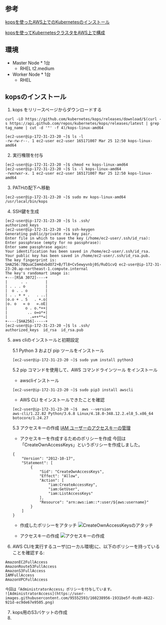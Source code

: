 ## 参考
[kopsを使ったAWS上でのKubernetesのインストール](https://kubernetes.io/ja/docs/setup/production-environment/tools/kops/)

[kopsを使ってKubernetesクラスタをAWS上で構成](https://aws.amazon.https://kubernetes.io/ja/docs/setup/production-environment/tools/kops/com/jp/blogs/news/configure-kubernetes-cluster-on-aws-by-kops/)

## 環境
* Master Node * 1台
    * RHEL t2.medium
* Worker Node * 1台
    * RHEL 

## kopsのインストール
  1. kops をリリースページからダウンロードする</dt>
```
curl -LO https://github.com/kubernetes/kops/releases/download/$(curl -s https://api.github.com/repos/kubernetes/kops/releases/latest | grep tag_name | cut -d '"' -f 4)/kops-linux-amd64

[ec2-user@ip-172-31-23-20 ~]$ ls -l
-rw-rw-r--. 1 ec2-user ec2-user 165171007 Mar 25 12:50 kops-linux-amd64
```

2. 実行権限を付与
```
[ec2-user@ip-172-31-23-20 ~]$ chmod +x kops-linux-amd64
[ec2-user@ip-172-31-23-20 ~]$ ls -l kops-linux-amd64
-rwxrwxr-x. 1 ec2-user ec2-user 165171007 Mar 25 12:50 kops-linux-amd64
```
3. PATHの配下へ移動
```
[ec2-user@ip-172-31-23-20 ~]$ sudo mv kops-linux-amd64 /usr/local/bin/kops
```
4. SSH鍵を生成
```
[ec2-user@ip-172-31-23-20 ~]$ ls .ssh/
authorized_keys
[ec2-user@ip-172-31-23-20 ~]$ ssh-keygen
Generating public/private rsa key pair.
Enter file in which to save the key (/home/ec2-user/.ssh/id_rsa):
Enter passphrase (empty for no passphrase):
Enter same passphrase again:
Your identification has been saved in /home/ec2-user/.ssh/id_rsa.
Your public key has been saved in /home/ec2-user/.ssh/id_rsa.pub.
The key fingerprint is:
SHA256:7BQuaCImHdxbdO72+B/Tl8+Cv5ewyvnbj0S/RuD1cvQ ec2-user@ip-172-31-23-20.ap-northeast-1.compute.internal
The key's randomart image is:
+---[RSA 3072]----+
|      . .        |
| . . . o         |
|  o . . o        |
| . . + + .   . ..|
|o.o + . S   . +.o|
|o. o   = o   =.oE|
|        o . o.*++|
|         .. o=o*+|
|          .=++**=|
+----[SHA256]-----+
[ec2-user@ip-172-31-23-20 ~]$ ls .ssh/
authorized_keys  id_rsa  id_rsa.pub
```
5. aws cliのインストールと初期設定
    
    5.1 Python 3 および pip ツールをインストール
    ```
    [ec2-user@ip-172-31-23-20 ~]$ sudo yum install python3
    ```

    5.2 pip コマンドを使用して、AWS コマンドラインツール をインストール
    
    * awscliインストール
    ```
    [ec2-user@ip-172-31-23-20 ~]$ sudo pip3 install awscli
    ```
    
    * AWS CLI をインストールできたことを確認
    ```
    [ec2-user@ip-172-31-23-20 ~]$  aws --version
    aws-cli/1.22.82 Python/3.6.8 Linux/4.18.0-348.12.2.el8_5.x86_64 botocore/1.24.27
    ```
    
    5.3 アクセスキーの作成
        [IAM ユーザーのアクセスキーの管理](https://docs.aws.amazon.com/ja_jp/IAM/latest/UserGuide/id_credentials_access-keys.html)
    * アクセスキーを作成するためのポリシーを作成
    今回は「CreateOwnAccessKeys」というポリシーを作成しました。
    ```
    {
        "Version": "2012-10-17",
        "Statement": [
            {
                "Sid": "CreateOwnAccessKeys",
                "Effect": "Allow",
                "Action": [
                    "iam:CreateAccessKey",
                    "iam:GetUser",
                    "iam:ListAccessKeys"
                ],
                "Resource": "arn:aws:iam::*:user/${aws:username}"
            }
        ]
    }
    ```

    * 作成したポリシーをアタッチ
    ![CreateOwnAccessKeysのアタッチ](https://user-images.githubusercontent.com/95552593/160240611-7a22f8bf-02e6-425b-9dee-881c8fe49a53.png)
    
    * アクセスキーの作成
    ![アクセスキーの作成](https://user-images.githubusercontent.com/95552593/160240924-6f9ac34c-6a8c-4882-9e28-43cb5e62ef4e.png)



    
6. AWS CLIを実行するユーザ(ローカル環境)に、以下のポリシーを持っていることを確認する:
```
AmazonEC2FullAccess
AmazonRoute53FullAccess
AmazonS3FullAccess
IAMFullAccess
AmazonVPCFullAccess
```

    今回は「AdministratorAccess」ポリシーを付与しています。
    ![AdministratorAccess](https://user-images.githubusercontent.com/95552593/160238956-1931be5f-0cd0-4622-921d-ec9de67e9505.png) 
    
7. kops用のS3バケットの作成
8. 

